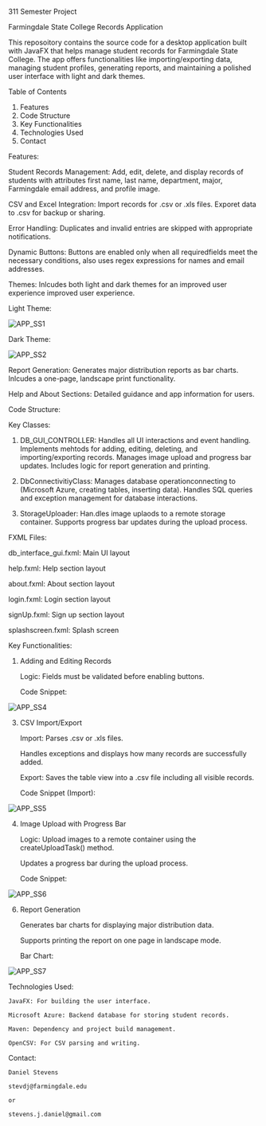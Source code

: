 311 Semester Project

Farmingdale State College Records Application

This reposoitory contains the source code for a desktop
application built with JavaFX that helps manage student
records for Farmingdale State College. The app offers
functionalities like importing/exporting data, managing
student profiles, generating reports, and maintaining
a polished user interface with light and dark themes.

Table of Contents

1. Features
2. Code Structure
3. Key Functionalities
4. Technologies Used
5. Contact


Features:

Student Records Management: Add, edit, delete, and 
display records of students with attributes first
name, last name, department, major, Farmingdale
email address, and profile image.

CSV and Excel Integration:
Import records for .csv or .xls files.
Exporet data to .csv for backup or sharing.

Error Handling: Duplicates and invalid entries 
are skipped with appropriate notifications.

Dynamic Buttons: Buttons are enabled only when all 
requiredfields meet the necessary conditions, also
uses regex expressions for names and email
addresses.

Themes: Inlcudes both light and dark themes for 
an improved user experience improved user experience.


Light Theme:

![APP_SS1](https://github.com/user-attachments/assets/a1c6feb6-b2ed-4061-9b64-3776588a514e)


Dark Theme:

![APP_SS2](https://github.com/user-attachments/assets/533d8491-912f-4454-841f-3f5085205f5a)


Report Generation: Generates major distribution reports
as bar charts.
Inlcudes a one-page, landscape print functionality.

Help and About Sections: Detailed guidance and app information for users.


Code Structure:

Key Classes:
  1. DB_GUI_CONTROLLER: Handles all UI interactions and event handling.
  Implements mehtods for adding, editing, deleting, and importing/exporting records.
  Manages image upload and progress bar updates.
  Includes logic for report generation and printing.

  2. DbConnectivitiyClass: Manages database operationconnecting to (Microsoft Azure, creating tables, inserting data).
  Handles SQL queries and exception management for database interactions.

  3. StorageUploader: Han.dles image uplaods to a remote storage container.
  Supports progress bar updates during the upload process.

FXML Files:

  db_interface_gui.fxml: Main UI layout
  
  help.fxml: Help section layout
  
  about.fxml: About section layout
  
  login.fxml: Login section layout
  
  signUp.fxml: Sign up section layout
  
  splashscreen.fxml: Splash screen 
  

Key Functionalities:

1. Adding and Editing Records
   
    Logic: Fields must be validated before enabling buttons. 
  
    Code Snippet:
  
![APP_SS4](https://github.com/user-attachments/assets/fb144d3b-198a-4e34-a33f-be08888f628c)

3. CSV Import/Export
   
    Import: Parses .csv or .xls files.

    Handles exceptions and displays how many records are successfully added.

    Export: Saves the table view into a .csv file including all visible records.

    Code Snippet (Import):

  ![APP_SS5](https://github.com/user-attachments/assets/47c77826-6318-4c20-89a1-fa12e6ebe25e)

4. Image Upload with Progress Bar
   
    Logic: Upload images to a remote container using the createUploadTask() method.

    Updates a progress bar during the upload process.

    Code Snippet:
   
![APP_SS6](https://github.com/user-attachments/assets/05673422-1b18-4ba9-bc4d-e74216719a0e)

6. Report Generation
   
    Generates bar charts for displaying major distribution data.

    Supports printing the report on one page in landscape mode.

    Bar Chart:
   
![APP_SS7](https://github.com/user-attachments/assets/5c7b83cd-287d-4fe5-ab91-1885305643bc)


Technologies Used:

    JavaFX: For building the user interface.

    Microsoft Azure: Backend database for storing student records.

    Maven: Dependency and project build management.

    OpenCSV: For CSV parsing and writing.


Contact:

    Daniel Stevens

    stevdj@farmingdale.edu

    or

    stevens.j.daniel@gmail.com





